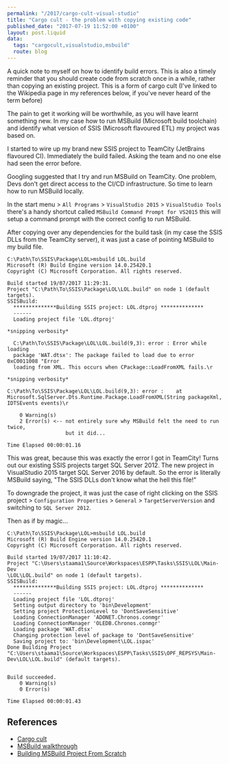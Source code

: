 ```yaml
---
permalink: "/2017/cargo-cult-visual-studio"
title: "Cargo cult - the problem with copying existing code"
published_date: "2017-07-19 11:52:00 +0100"
layout: post.liquid
data:
  tags: "cargocult,visualstudio,msbuild"
  route: blog
---
```


A quick note to myself on how to identify build errors. This is also a timely
reminder that you should create code from scratch once in a while, rather than
copying an existing project. This is a form of cargo cult (I've linked to the
Wikipedia page in my references below, if you've never heard of the term
before)

The pain to get it working will be worthwhile, as you will have learnt
something new. In my case how to run MSBuild (Microsoft build toolchain) and
identify what version of SSIS (Microsoft flavoured ETL) my project was based
on.

I started to wire up my brand new SSIS project to TeamCity (JetBrains flavoured
CI). Immediately the build failed. Asking the team and no one else had seen the
error before.

Googling suggested that I try and run MSBuild on TeamCity. One problem, Devs
don't get direct access to the CI/CD infrastructure. So time to learn how to
run MSBuild locally.

In the start menu > `All Programs` > `VisualStudio 2015` > `VisualStudio Tools`
there's a handy shortcut called `MSBuild Command Prompt for VS2015` this will
setup a command prompt with the correct config to run MSBuild.

After copying over any dependencies for the build task (in my case the SSIS
DLLs from the TeamCity server), it was just a case of pointing MSBuild to my
build file.

```dosbatch
C:\Path\To\SSIS\Package\LOL>msbuild LOL.build
Microsoft (R) Build Engine version 14.0.25420.1
Copyright (C) Microsoft Corporation. All rights reserved.

Build started 19/07/2017 11:29:31.
Project "C:\Path\To\SSIS\Package\LOL\LOL.build" on node 1 (default targets).
SSISBuild:
  **************Building SSIS project: LOL.dtproj **************
  ------
  Loading project file 'LOL.dtproj'

*snipping verbosity*

  C:\Path\To\SSIS\Package\LOL\LOL.build(9,3): error : Error while loading
  package 'WAT.dtsx': The package failed to load due to error 0xC0011008 "Error
  loading from XML. This occurs when CPackage::LoadFromXML fails.\r

*snipping verbosity*

C:\Path\To\SSIS\Package\LOL\LOL.build(9,3): error :    at Microsoft.SqlServer.Dts.Runtime.Package.LoadFromXML(String packageXml, IDTSEvents events)\r

    0 Warning(s)
    2 Error(s) <-- not entirely sure why MSBuild felt the need to run twice,
                   but it did...

Time Elapsed 00:00:01.16
```

This was great, because this was exactly the error I got in TeamCity! Turns out
our existing SSIS projects target SQL Server 2012. The new project in
VisualStudio 2015 target SQL Server 2016 by default. So the error is literally
MSBuild saying, "The SSIS DLLs don't know what the hell this file!"

To downgrade the project, it was just the case of right clicking on the SSIS
project > `Configuration Properties` > `General` > `TargetServerVersion` and
switching to `SQL Server 2012`.

Then as if by magic...

```dosbatch
C:\Path\To\SSIS\Package\LOL>msbuild LOL.build
Microsoft (R) Build Engine version 14.0.25420.1
Copyright (C) Microsoft Corporation. All rights reserved.

Build started 19/07/2017 11:10:42.
Project "C:\Users\staama1\Source\Workspaces\ESPP\Tasks\SSIS\LOL\Main-Dev
\LOL\LOL.build" on node 1 (default targets).
SSISBuild:
  **************Building SSIS project: LOL.dtproj **************
  ------
  Loading project file 'LOL.dtproj'
  Setting output directory to 'bin\Development'
  Setting project ProtectionLevel to 'DontSaveSensitive'
  Loading ConnectionManager 'ADONET.Chronos.conmgr'
  Loading ConnectionManager 'OLEDB.Chronos.conmgr'
  Loading package 'WAT.dtsx'
  Changing protection level of package to 'DontSaveSensitive'
  Saving project to: 'bin\Development\LOL.ispac'
Done Building Project "C:\Users\staama1\Source\Workspaces\ESPP\Tasks\SSIS\OPF_REPSYS\Main-Dev\LOL\LOL.build" (default targets).


Build succeeded.
    0 Warning(s)
    0 Error(s)

Time Elapsed 00:00:01.43
```

## References

- [Cargo cult](https://en.wikipedia.org/wiki/Cargo_cult)
- [MSBuild walkthrough](https://docs.microsoft.com/en-gb/visualstudio/msbuild/walkthrough-using-msbuild)
- [Building MSBuild Project From Scratch](https://docs.microsoft.com/en-gb/visualstudio/msbuild/walkthrough-creating-an-msbuild-project-file-from-scratch)
